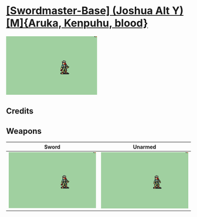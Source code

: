 # [\[Swordmaster-Base\] \(Joshua Alt Y\)\[M\]{Aruka, Kenpuhu, blood}](./)

<img src="./1.%20Sword/Sword_000.png" alt="[Swordmaster-Base] (Joshua Alt Y)[M]{Aruka, Kenpuhu, blood} standing" />

## Credits



## Weapons


|Sword |Unarmed |
|  :---: | :---: |
| <img alt="Sword animation" src="./1.%20Sword/Sword.gif" /> | <img alt="Unarmed animation" src="./8.%20Unarmed%20%7Bblood%7D/Unarmed.gif" /> |
